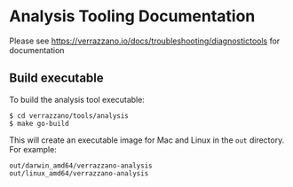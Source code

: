 # Analysis Tooling Documentation
Please see https://verrazzano.io/docs/troubleshooting/diagnostictools for documentation

## Build executable
To build the analysis tool executable:

```
$ cd verrazzano/tools/analysis
$ make go-build
```

This will create an executable image for Mac and Linux in the `out` directory. For example:
```
out/darwin_amd64/verrazzano-analysis
out/linux_amd64/verrazzano-analysis
```
